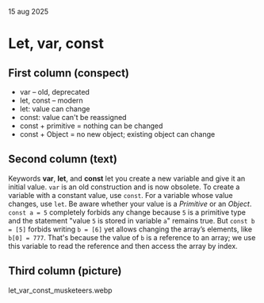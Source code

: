 15 aug 2025
# Let, var, const

## First column (conspect)
* var – old, deprecated
* let, const – modern
* let: value can change
* const: value can't be reassigned
* const + primitive = nothing can be changed
* const + Object = no new object; existing object can change

## Second column (text)
Keywords **var**, **let**, and **const** let you create a new variable and give it an initial value. `var` is an old construction and is now obsolete. To create a variable with a constant value, use `const`. For a variable whose value changes, use `let`. Be aware whether your value is a *Primitive* or an *Object*. `const a = 5` completely forbids any change because `5` is a primitive type and the statement "value `5` is stored in variable `a`" remains true. But `const b = [5]` forbids writing `b = [6]` yet allows changing the array’s elements, like `b[0] = 777`. That's because the value of `b` is a reference to an array; we use this variable to read the reference and then access the array by index.

## Third column (picture)
let_var_const_musketeers.webp
